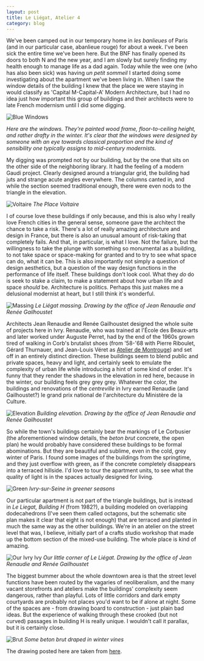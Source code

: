 ```yaml
---
layout: post
title: Le Liégat, Atelier 4
category: blog
---
```



We've been camped out in our temporary home in *les banlieues* of Paris (and in our particular case, abanlieue rouge) for about a week. I've been sick the entire time we've been here. But the BNF has finally opened its doors to both N and the new year, and I am slowly but surely finding my health enough to manage life as a dad again. Today while the wee one (who has also been sick) was having *un petit sommeil* I started doing some investigating about the apartment we've been living in. When I saw the window details of the building I knew that the place we were staying in would classify as 'Capital M-Capital-A' Modern Architecture, but I had no idea just how important this group of buildings and their architects were to late French modernism until I did some digging.

![Blue Windows](/img/windows.jpg)

<cite>Here are the windows. They're painted wood frame, floor-to-ceiling height, and rather drafty in the winter. It's clear that the windows were designed by someone with an eye towards classical proportion and the kind of sensibility one typically assigns to mid-century modernists.</cite>

My digging was prompted not by our building, but by the one that sits on the other side of the neighboring library. It had the feeling of a modern Gaudi project. Clearly designed around a triangular grid, the building had juts and strange acute angles everywhere. The columns canted in, and while the section seemed traditional enough, there were even nods to the triangle in the elevation.

![Voltaire](/img/placevoltaire.jpg)
<cite>The Place Voltaire</cite>

I of course love these buildings if only because, and this is also why I really love French cities in the general sense, someone gave the architect the chance to take a risk. There's a lot of really amazing architecture and design in France, but there is also an unusual amount of risk-taking that completely fails. And that, in particular, is what I love. Not the failure, but the willingness to take the plunge with something so monumental as a building, to not take space or space-making for granted and to try to see what space can do, what it can be. This is also importantly not simply a question of design aesthetics, but a question of the way design functions in the performance of life itself. These buildings don't look cool. What they *do* do is seek to stake a claim, to make a statement about how urban life and space *should* be. Architecture is politics. Perhaps this just makes me a delusional modernist at heart, but I still think it's wonderful.

![Massing](/img/massing.jpg)
<cite>Le Liégat massing. Drawing by the office of Jean Renaudie and Renée Gailhoustet</cite>

Architects Jean Renaudie and Renée Gailhoustet designed the whole suite of projects here in Ivry. Renaudie, who was trained at l'École des Beaux-arts and later worked under Auguste Perret, had by the end of the 1960s grown tired of walking in Corb's brutalist shoes (from '58-'68 with Pierre Riboulet, Gérard Thurnauer, and Jean-Louis Véret as [Atelier de Montrouge](http://fr.wikipedia.org/wiki/Atelier_de_Montrouge)) and set off in an entirely distinct direction. These buildings seem to blend public and private spaces, heavy and light, and certainly seek to emulate the complexity of urban life while introducing a hint of some kind of order. It's funny that they render the shadows in the elevation in red here, because in the winter, our building feels grey grey grey. Whatever the color, the buildings and renovations of the *centreville* in Ivry earned Renaudie (and Gailhoustet?) le grand prix national de l'architecture du Ministère de la Culture.


![Elevation](/img/elevation.jpg)
<cite>Building elevation. Drawing by the office of Jean Renaudie and Renée Gailhoustet</cite>

So while the town's buildings certainly bear the markings of Le Corbusier (the aforementioned window details, the *beton brut* concrete, the open plan) he would probably have considered these buildings to be formal abominations. But they are beautiful and sublime, even in the cold, grey winter of Paris. I found some images of the buildings from the springtime, and they just overflow with green, as if the concrete completely disappears into a terraced hillside. I'd love to tour the apartment units, to see what the quality of light is in the spaces actually designed for living.

![Green](/img/renaudiegreen.jpg)
<cite>Ivry-sur-Seine in greener seasons</cite>

Our particular apartment is not part of the triangle buildings, but is instead in *Le Liegat, Building H* (from 1982?), a building modeled on overlapping dodecahedrons (I've seen them called octagons, but the schematic site plan makes it clear that eight is not enough) that are terraced and planted in much the same way as the other buildings. We're in an atelier on the street level that was, I believe, initially part of a crafts studio workshop that made up the bottom section of the mixed-use building. The whole place is kind of amazing.

![Our Ivry Ivy](/img/notreatelier.jpg)
<cite>Our little corner of Le Liégat. Drawing by the office of Jean Renaudie and Renée Gailhoustet</cite>

The biggest bummer about the whole downtown area is that the street level functions have been routed by the vagaries of neoliberalism, and the many vacant storefronts and ateliers make the buildings' complexity seem dangerous, rather than playful. Lots of little corridors and dark empty courtyards are probably not places you'd want to be if alone at night. Some of the spaces are - from drawing board to construction - just plain bad ideas. But the experience of walking through these crooked (but not curved) passages in building H is really unique. I wouldn't call it parallax, but it is certainly close.

![Brut](/img/brut.jpg)
<cite>Some beton brut draped in winter vines</cite>


The drawing posted here are taken from [here](http://www.frac-centre.fr/collection-art-architecture/gailhoustet-renee/le-liegat-ivry-sur-seine-64.html?authID=74&ensembleID=854).
